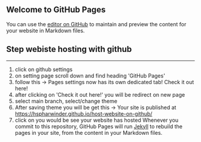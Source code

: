 ## Welcome to GitHub Pages

You can use the [editor on GitHub](https://github.com/Hspharwinder/host-website-on-github/edit/main/README.md) to maintain and preview the content for your website in Markdown files.

## Step webiste hosting with github
---------------------------------------
1. click on github settings
2. on setting page scroll down and find heading 'GitHub Pages'
3. follow this -> Pages settings now has its own dedicated tab! Check it out here!
4. after clicking on 'Check it out here!' you will be redirect on new page
5. select main branch, select/change theme
6. After saving theme you will be get this -> Your site is published at https://hspharwinder.github.io/host-website-on-github/
7. click on you would be see your website has hosted
Whenever you commit to this repository, GitHub Pages will run [Jekyll](https://jekyllrb.com/) to rebuild the pages in your site, from the content in your Markdown files.


